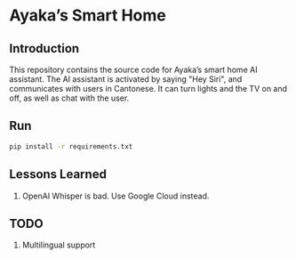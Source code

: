 # Ayaka’s Smart Home

## Introduction

This repository contains the source code for Ayaka’s smart home AI assistant. The AI assistant is activated by saying "Hey Siri", and communicates with users in Cantonese. It can turn lights and the TV on and off, as well as chat with the user.

## Run

```sh
pip install -r requirements.txt
```

## Lessons Learned

1. OpenAI Whisper is bad. Use Google Cloud instead.

## TODO

1. Multilingual support
